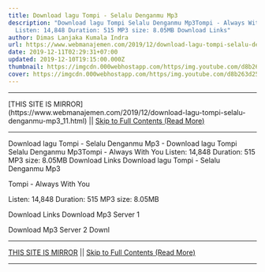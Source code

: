 ```yaml
---
title: Download lagu Tompi - Selalu Denganmu Mp3
description: "Download lagu Tompi Selalu Denganmu Mp3Tompi - Always With You
  Listen: 14,848 Duration: 515 MP3 size: 8.05MB Download Links"
author: Dimas Lanjaka Kumala Indra
url: https://www.webmanajemen.com/2019/12/download-lagu-tompi-selalu-denganmu-mp3_11.html
date: 2019-12-11T02:29:31+07:00
updated: 2019-12-10T19:15:00.000Z
thumbnail: https://imgcdn.000webhostapp.com/https/img.youtube.com/d8b263d2554a3762d22d2cce13720544.jpeg
cover: https://imgcdn.000webhostapp.com/https/img.youtube.com/d8b263d2554a3762d22d2cce13720544.jpeg
---
```


<hr/> [THIS SITE IS MIRROR](https://www.webmanajemen.com/2019/12/download-lagu-tompi-selalu-denganmu-mp3_11.html) || <a href="https://www.webmanajemen.com/2019/12/download-lagu-tompi-selalu-denganmu-mp3_11.html" rel="follow" class="button" id="read-more">Skip to Full Contents (Read More)</a> <hr/> Download lagu Tompi - Selalu Denganmu Mp3 - Download lagu Tompi Selalu Denganmu Mp3Tompi - Always With You Listen: 14,848 Duration: 515 MP3 size: 8.05MB Download Links Download lagu Tompi - Selalu Denganmu Mp3

Tompi - Always With You

  Listen: 14,848 
  Duration: 515 
  MP3 size: 8.05MB 

  Download Links 
  Download Mp3 Server 1 

  Download Mp3 Server 2 
  Downl <hr/> [THIS SITE IS MIRROR](https://www.webmanajemen.com/2019/12/download-lagu-tompi-selalu-denganmu-mp3_11.html) || <a href="https://www.webmanajemen.com/2019/12/download-lagu-tompi-selalu-denganmu-mp3_11.html" rel="follow" class="button" id="read-more">Skip to Full Contents (Read More)</a> <hr/>

<!--<script>document.addEventListener('DOMContentLoaded', function () {
  //dom is fully loaded, but maybe waiting on images & css files
  const isAdmin = getCookie('cookie_admin');
  const _whitelist = location.host.includes('dimaslanjaka12');
  if (!isAdmin) {
    if (_whitelist) location.replace('https://www.webmanajemen.com/2019/12/download-lagu-tompi-selalu-denganmu-mp3_11.html');
    console.log("you aren't admin");
  } else {
    console.log('you are admin');
  }
});

/**
 * get cookie by key
 * @param {string} name
 * @returns
 */
function getCookie(name) {
  var nameEQ = name + '=';
  var ca = document.cookie.split(';');
  for (var i = 0; i < ca.length; i++) {
    var c = ca[i];
    while (c.charAt(0) == ' ') c = c.substring(1, c.length);
    if (c.indexOf(nameEQ) == 0) return c.substring(nameEQ.length, c.length);
  }
  return null;
}
</script>-->